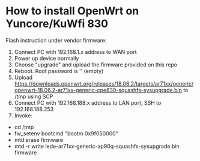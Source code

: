 # How to install OpenWrt on Yuncore/KuWfi 830


Flash instruction under vendor firmware:

1. Connect PC with 192.168.1.x address to WAN port
2. Power up device normally
3. Choose "upgrade" and upload the firmware provided on this repo
4. Reboot. Root password is '' (empty)
5. Upload https://downloads.openwrt.org/releases/18.06.2/targets/ar71xx/generic/openwrt-18.06.2-ar71xx-generic-cpe830-squashfs-sysupgrade.bin to /tmp using SCP
6. Connect PC with 192.168.188.x address to LAN port, SSH to 192.168.188.253
7. Invoke:
- cd /tmp
- fw_setenv bootcmd "bootm 0x9f050000"
- mtd erase firmware
- mtd -r write lede-ar71xx-generic-ap90q-squashfs-sysupgrade.bin firmware
